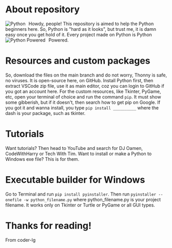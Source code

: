# About repository
<img src="https://www.python.org/static/community_logos/python-logo.png"
     alt="Python"
     style="float: left; margin-right: 10px;" />
     
Howdy, people!
This repository is aimed to help the Python beginners here.
So, Python is "hard as it looks", but trust me, it is damn easy once you get hold of it.
Every project made on Python is Python Powered.
<img src="https://www.python.org/static/community_logos/python-powered-h-140x182.png"
     alt="Python Powered"
     style="float: left; margin-right: 10px;" />
     

# Resources and custom packages
So, download the files on the main branch and do not worry, Thonny is safe, no viruses. It is open-source here, on GitHub.
Install Python first, then extract VSCode zip file, use it as main editor, coz you can login to GitHub if you got an account here.
For the custom resources, like Tkinter, PyGame, etc, open your terminal of choice and run the command `pip`.
It must show some gibberish, but if it doesn't, then search how to get pip on Google.
If you got it and wanna install, you type `pip install __________` where the dash is your package, such as tkinter.


# Tutorials
Want tutorials? Then head to YouTube and search for DJ Oamen, CodeWithHarry or Tech With Tim.
Want to install or make a Python to Windows exe file?
This is for them.


# Executable builder for Windows
Go to Terminal and run `pip install pyinstaller`.
Then run `pyinstaller --onefile -w python_filename.py` where python_filename.py is your project filename. It works only on Tkinter or Turtle or PyGame or all GUI types.


# Thanks for reading!
From coder-lg
